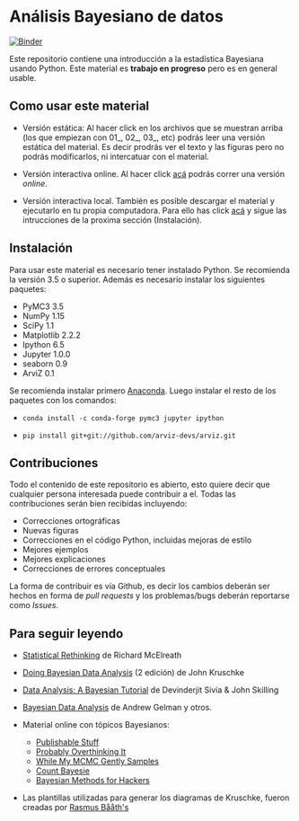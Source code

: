 # Análisis Bayesiano de datos

[![Binder](https://mybinder.org/badge.svg)](https://mybinder.org/v2/gh/PrACiDa/EBAD/master)

Este repositorio contiene una introducción a la estadística Bayesiana usando Python. Este material es **trabajo en progreso** pero es en general usable.


## Como usar este material

* Versión estática: Al hacer click en los archivos que se muestran arriba (los que empiezan con 01_, 02_, 03_, etc) podrás leer una versión estática del material. Es decir prodrás ver el texto y las figuras pero no podrás modificarlos, ni intercatuar con el material.

* Versión interactiva online. Al hacer click [acá](https://mybinder.org/v2/gh/PrACiDa/EBAD/master) podrás correr una versión _online_.

* Versión interactiva local. También es posible descargar el material y ejecutarlo en tu propia computadora. Para ello has click [acá](https://github.com/PrACiDa/intro_ciencia_de_datos/archive/master.zip) y sigue las intrucciones de la proxima sección (Instalación).


## Instalación
Para usar este material es necesario tener instalado Python. Se recomienda la versión 3.5 o superior. Además es necesario instalar los siguientes paquetes:

* PyMC3 3.5
* NumPy 1.15
* SciPy 1.1
* Matplotlib 2.2.2
* Ipython 6.5
* Jupyter 1.0.0
* seaborn 0.9
* ArviZ 0.1

Se recomienda instalar primero [Anaconda](https://www.continuum.io/downloads). Luego instalar el resto de los paquetes con los comandos:

* `conda install -c conda-forge pymc3 jupyter ipython`

* `pip install git+git://github.com/arviz-devs/arviz.git`


## Contribuciones
Todo el contenido de este repositorio es abierto, esto quiere decir que cualquier persona interesada puede contribuir a el. Todas las contribuciones serán bien recibidas incluyendo:

* Correcciones ortográficas
* Nuevas figuras
* Correcciones en el código Python, incluidas mejoras de estilo
* Mejores ejemplos
* Mejores explicaciones 
* Correcciones de errores conceptuales

La forma de contribuir es vía Github, es decir los cambios deberán ser hechos en forma de _pull requests_ y los problemas/bugs deberán reportarse como _Issues_.


## Para seguir leyendo

* [Statistical Rethinking](http://xcelab.net/rm/statistical-rethinking/) de Richard McElreath
* [Doing Bayesian Data Analysis](https://sites.google.com/site/doingbayesiandataanalysis/) (2 edición) de John Kruschke
* [Data Analysis: A Bayesian Tutorial](https://www.amazon.com/Data-Analysis-Bayesian-Devinderjit-Sivia/dp/0198568320) de Devinderjit Sivia & John Skilling
* [Bayesian Data Analysis](http://www.stat.columbia.edu/~gelman/book/) de Andrew Gelman y otros.

* Material online con tópicos Bayesianos:
    * [Publishable Stuff](http://sumsar.net/)
    * [Probably Overthinking It](http://allendowney.blogspot.com.ar/)
    * [While My MCMC Gently Samples](http://twiecki.github.io/)
    * [Count Bayesie](https://www.countbayesie.com/)
    * [Bayesian Methods for Hackers](http://camdavidsonpilon.github.io/Probabilistic-Programming-and-Bayesian-Methods-for-Hackers/#contents)


* Las plantillas utilizadas para generar los diagramas de Kruschke, fueron creadas por [Rasmus Bååth's](http://sumsar.net/blog/2013/10/diy-kruschke-style-diagrams/)
